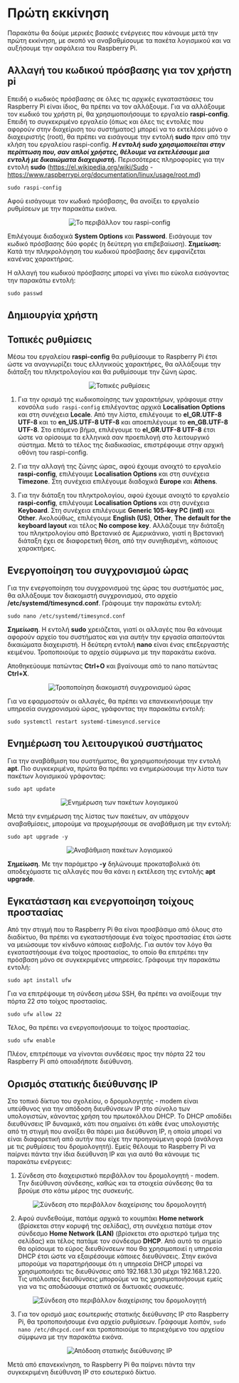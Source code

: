 # Πρώτη εκκίνηση

Παρακάτω θα δούμε μερικές βασικές ενέργειες που κάνουμε μετά την πρώτη εκκίνηση, με σκοπό να αναβαθμίσουμε τα πακέτα λογισμικού και να αυξήσουμε την ασφάλεια του Raspberry Pi.

## Αλλαγή του κωδικού πρόσβασης για τον χρήστη pi

Επειδή ο κωδικός πρόσβασης σε όλες τις αρχικές εγκαταστάσεις του Raspberry Pi είναι ίδιος, θα πρέπει να τον αλλάξουμε. Για να αλλάξουμε τον κωδικό του χρήστη pi, θα χρησιμοποιήσουμε το εργαλείο **raspi-config**. Επειδή το συγκεκριμένο εργαλείο (όπως και όλες τις εντολές που αφορούν στην διαχείριση του συστήματος) μπορεί να το εκτελέσει μόνο ο διαχειριστής (root), θα πρέπει να εισάγουμε την εντολή **sudo** πριν από την κλήση του εργαλείου raspi-config.
***Η εντολή **sudo** χρησιμοποιείται στην περίπτωση που, σαν απλοί χρήστες, θέλουμε να εκτελέσουμε μια εντολή με δικαιώματα διαχειριστή.***
Περισσότερες πληροφορίες για την εντολή **sudo** (<https://el.wikipedia.org/wiki/Sudo> - <https://www.raspberrypi.org/documentation/linux/usage/root.md>)

`sudo raspi-config`

Αφού εισάγουμε τον κωδικό πρόσβασης, θα ανοίξει το εργαλείο ρυθμίσεων με την παρακάτω εικόνα.

<p align="center">
    <img src="images/raspi-config.png" alt="Το περιβάλλον του raspi-config" />
</p>

Επιλέγουμε διαδοχικά **System Options** και **Password**. Εισάγουμε τον κωδικό πρόσβασης δύο φορές (η δεύτερη για επιβεβαίωση). **Σημείωση:** Κατά την πληκρολόγηση του κωδικού πρόσβασης δεν εμφανίζεται κανένας χαρακτήρας.

Η αλλαγή του κωδικού πρόσβασης μπορεί να γίνει πιο εύκολα εισάγοντας την παρακάτω εντολή:

`sudo passwd`

## Δημιουργία χρήστη

## Τοπικές ρυθμίσεις

Μέσω του εργαλείου **raspi-config** θα ρυθμίσουμε το Raspberry Pi έτσι ώστε να αναγνωρίζει τους ελληνικούς χαρακτήρες, θα αλλάξουμε την διάταξη του πληκτρολογίου και θα ρυθμίσουμε την ζώνη ώρας.

<p align="center">
    <img src="images/raspi-config-locale.png" alt="Τοπικές ρυθμίσεις" />
</p>

1. Για την ορισμό της κωδικοποίησης των χαρακτήρων, γράφουμε στην κονσόλα `sudo raspi-config` επιλέγοντας αρχικά **Localisation Options** και στη συνέχεια **Locale**. Από την λίστα, επιλέγουμε το **el_GR.UTF-8 UTF-8** και το **en_US.UTF-8 UTF-8** και αποεπιλέγουμε το **en_GB.UTF-8 UTF-8**. Στο επόμενο βήμα, επιλέγουμε το **el_GR.UTF-8 UTF-8** έτσι ώστε να ορίσουμε τα ελληνικά σαν προεπιλογή στο λειτουργικό σύστημα. Μετά το τέλος της διαδικασίας, επιστρέφουμε στην αρχική οθόνη του raspi-config.

2. Για την αλλαγή της ζώνης ώρας, αφού έχουμε ανοιχτό το εργαλείο **raspi-config**, επιλέγουμε **Localisation Options** και στη συνέχεια **Timezone**. Στη συνέχεια επιλέγουμε διαδοχικά **Europe** και **Athens**.

3. Για την διάταξη του πληκτρολογίου, αφού έχουμε ανοιχτό το εργαλείο **raspi-config**, επιλέγουμε **Localisation Options** και στη συνέχεια **Keyboard**. Στη συνέχεια επιλέγουμε **Generic 105-key PC (intl)** και **Other**. Ακολούθως, επιλέγουμε **English (US)**, **Other**, **The default for the keyboard layout** και τέλος **No compose key**. Αλλάζουμε την διάταξη του πληκτρολογίου από Βρετανικό σε Αμερικάνικο, γιατί η Βρετανική διάταξη έχει σε διαφορετική θέση, από την συνηθισμένη, κάποιους χαρακτήρες.

## Ενεργοποίηση του συγχρονισμού ώρας

Για την ενεργοποίηση του συγχρονισμού της ώρας του συστήματός μας, θα αλλάξουμε τον διακομιστή συγχρονισμού, στο αρχείο **/etc/systemd/timesyncd.conf**. Γράφουμε την παρακάτω εντολή:

`sudo nano /etc/systemd/timesyncd.conf`

**Σημείωση**. Η εντολή **sudo** χρειάζεται, γιατί οι αλλαγές που θα κάνουμε αφορούν αρχείο του συστήματος και για αυτήν την εργασία απαιτούνται δικαιώματα διαχειριστή. Η δεύτερη εντολή **nano** είναι ένας επεξεργαστής κειμένου. Τροποποιούμε το αρχείο σύμφωνα με την παρακάτω εικόνα.

Αποθηκεύουμε πατώντας **Ctrl+O** και βγαίνουμε από το nano πατώντας **Ctrl+X**.

<p align="center">
    <img src="images/time-sync.png" alt="Τροποποίηση διακομιστή συγχρονισμού ώρας" />
</p>

Για να εφαρμοστούν οι αλλαγές, θα πρέπει να επανεκκινήσουμε την υπηρεσία συγχρονισμού ώρας, γράφοντας την παρακάτω εντολή:

`sudo systemctl restart systemd-timesyncd.service`

## Ενημέρωση του λειτουργικού συστήματος

Για την αναβάθμιση του συστήματος, θα χρησιμοποιήσουμε την εντολή **apt**. Πιο συγκεκριμένα, πρώτα θα πρέπει να ενημερώσουμε την λίστα των πακέτων λογισμικού γράφοντας:

`sudo apt update`

<p align="center">
    <img src="images/apt-update.png" alt="Ενημέρωση των πακέτων λογισμικού" />
</p>

Μετά την ενημέρωση της λίστας των πακέτων, αν υπάρχουν αναβαθμίσεις, μπορούμε να προχωρήσουμε σε αναβάθμιση με την εντολή:

`sudo apt upgrade -y`

<p align="center">
    <img src="images/apt-upgrade.png" alt="Αναβάθμιση πακέτων λογισμικού" />
</p>

**Σημείωση**. Με την παράμετρο **-y** δηλώνουμε προκαταβολικά ότι αποδεχόμαστε τις αλλαγές που θα κάνει η εκτέλεση της εντολής **apt upgrade**.

## Εγκατάσταση και ενεργοποίηση τοίχους προστασίας

Από την στιγμή που το Raspberry Pi θα είναι προσβάσιμο από όλους στο διαδίκτυο, θα πρέπει να εγκαταστήσουμε ένα τοίχος προστασίας έτσι ώστε να μειώσουμε τον κίνδυνο κάποιας εισβολής. Για αυτόν τον λόγο θα εγκαταστήσουμε ένα τοίχος προστασίας, το οποίο θα επιτρέπει την πρόσβαση μόνο σε συγκεκριμένες υπηρεσίες. Γράφουμε την παρακάτω εντολή:

`sudo apt install ufw`

Για να επιτρέψουμε τη σύνδεση μέσω SSH, θα πρέπει να ανοίξουμε την πόρτα 22 στο τοίχος προστασίας.

`sudo ufw allow 22`

Τέλος, θα πρέπει να ενεργοποιήσουμε το τοίχος προστασίας.

`sudo ufw enable`

Πλέον, επιτρέπουμε να γίνονται συνδέσεις προς την πόρτα 22 του Raspberry Pi από οποιαδήποτε διεύθυνση.

## Ορισμός στατικής διεύθυνσης ΙΡ

Στο τοπικό δίκτυο του σχολείου, ο δρομολογητής - modem είναι υπεύθυνος για την απόδοση διευθύνσεων ΙΡ στο σύνολο των υπολογιστών, κάνοντας χρήση του πρωτοκόλλου DHCP. Το DHCP αποδίδει διευθύνσεις ΙΡ δυναμικά, κάτι που σημαίνει ότι κάθε ένας υπολογιστής από τη στιγμή που ανοίξει θα πάρει μια διεύθυνση ΙΡ, η οποία μπορεί να είναι διαφορετική από αυτήν που είχε την προηγούμενη φορά (ανάλογα με τις ρυθμίσεις του δρομολογητή). Εμείς θέλουμε το Raspberry Pi να παίρνει πάντα την ίδια διεύθυνση ΙΡ και για αυτό θα κάνουμε τις παρακάτω ενέργειες:

1. Σύνδεση στο διαχειριστικό περιβάλλον του δρομολογητή - modem. Την διεύθυνση σύνδεσης, καθώς και τα στοιχεία σύνδεσης θα τα βρούμε στο κάτω μέρος της συσκευής.

<p align="center">
    <img src="images/speedport1.png" alt="Σύνδεση στο περιβάλλον διαχείρισης του δρομολογητή" />
</p>

2. Αφού συνδεθούμε, πατάμε αρχικά το κουμπάκι **Home network** (βρίσκεται στην κορυφή της σελίδας), στη συνέχεια πατάμε στον σύνδεσμο **Home Network (LAN)** (βρίσκεται στο αριστερό τμήμα της σελίδας) και τέλος πατάμε τον σύνδεσμο **DHCP**. Από αυτό το σημείο θα ορίσουμε το εύρος διευθύνσεων που θα χρησιμοποιεί η υπηρεσία DHCP έτσι ώστε να εξαιρέσουμε κάποιες διευθύνσεις. Στην εικόνα μπορούμε να παρατηρήσουμε ότι η υπηρεσία DHCP μπορεί να χρησιμοποιήσει τις διευθύνσεις από 192.168.1.30 μέχρι 192.168.1.220. Τις υπόλοιπες διευθύνσεις μπορούμε να τις χρησιμοποιήσουμε εμείς για να τις αποδώσουμε στατικά σε δικτυακές συσκευές.

<p align="center">
    <img src="images/speedport2.png" alt="Σύνδεση στο περιβάλλον διαχείρισης του δρομολογητή" />
</p>

3. Για τον ορισμό μιας εσωτερικής στατικής διεύθυνσης ΙΡ στο Raspberry Pi, θα τροποποιήσουμε ένα αρχείο ρυθμίσεων. Γράφουμε λοιπόν, `sudo nano /etc/dhcpcd.conf` και τροποποιούμε το περιεχόμενο του αρχείου σύμφωνα με την παρακάτω εικόνα. 
<p align="center">
    <img src="images/dhcpcd.png" alt="Απόδοση στατικής διεύθυνσης ΙΡ" />
</p> Μετά από επανεκκίνηση, το Raspberry Pi θα παίρνει πάντα την συγκεκριμένη διεύθυνση IP στο εσωτερικό δίκτυο.
